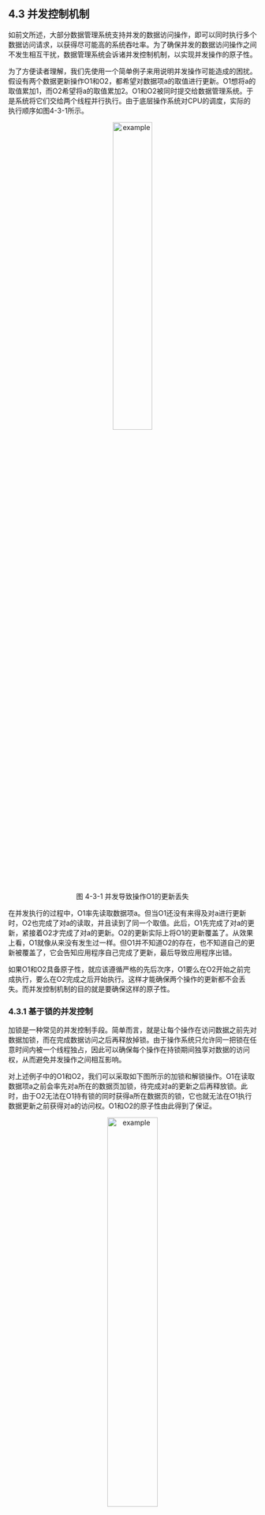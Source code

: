 ## 4.3 并发控制机制

如前文所述，大部分数据管理系统支持并发的数据访问操作，即可以同时执行多个数据访问请求，以获得尽可能高的系统吞吐率。为了确保并发的数据访问操作之间不发生相互干扰，数据管理系统会诉诸并发控制机制，以实现并发操作的原子性。

为了方便读者理解，我们先使用一个简单例子来用说明并发操作可能造成的困扰。假设有两个数据更新操作O1和O2，都希望对数据项a的取值进行更新。O1想将a的取值累加1，而O2希望将a的取值累加2。O1和O2被同时提交给数据管理系统。于是系统将它们交给两个线程并行执行。由于底层操作系统对CPU的调度，实际的执行顺序如图4-3-1所示。

<center>
	<img src="fig/ch4.3-example1.JPG" width="40%" alt="example"/>
	<br>
	<div display: inline-block; padding : 2px>
		图 4-3-1 并发导致操作O1的更新丢失
	</div>
</center>

在并发执行的过程中，O1率先读取数据项a。但当O1还没有来得及对a进行更新时，O2也完成了对a的读取，并且读到了同一个取值。此后，O1先完成了对a的更新，紧接着O2才完成了对a的更新。O2的更新实际上将O1的更新覆盖了。从效果上看，O1就像从来没有发生过一样。但O1并不知道O2的存在，也不知道自己的更新被覆盖了，它会告知应用程序自己完成了更新，最后导致应用程序出错。

如果O1和O2具备原子性，就应该遵循严格的先后次序，O1要么在O2开始之前完成执行，要么在O2完成之后开始执行。这样才能确保两个操作的更新都不会丢失。而并发控制机制的目的就是要确保这样的原子性。

### 4.3.1 基于锁的并发控制

加锁是一种常见的并发控制手段。简单而言，就是让每个操作在访问数据之前先对数据加锁，而在完成数据访问之后再释放掉锁。由于操作系统只允许同一把锁在任意时间内被一个线程独占，因此可以确保每个操作在持锁期间独享对数据的访问权，从而避免并发操作之间相互影响。

对上述例子中的O1和O2，我们可以采取如下图所示的加锁和解锁操作。O1在读取数据项a之前会率先对a所在的数据页加锁，待完成对a的更新之后再释放锁。此时，由于O2无法在O1持有锁的同时获得a所在数据页的锁，它也就无法在O1执行数据更新之前获得对a的访问权。O1和O2的原子性由此得到了保证。

<center>
	<img src="fig/ch4.3-lock1.JPG" width="45%" alt="example"/>
	<br>
	<div display: inline-block; padding : 2px>
		图 4-3-2 加锁可确保O1和O2的原子性
	</div>
</center>

对于访问不同数据的操作，它们试图获得的锁是不同的。因此，它们之间不存在对同一把锁的争夺，其并发性可以得到保证。可见，基于锁的并发控制机制既可以保证数据访问操作的原子性，也能在一定程度上确保数据管理系统的并发能力。

### 4.3.2 两阶段锁

为了完整地实现数据访问操作的原子性，加锁和解锁的时机是需要考究的。下图4-3-3中的O3和O4是两个更复杂的数据更新操作。如果我们仅在访问数据之前加锁，而在数据访问结束后立即解锁，原子性并不能得到有效保证。

<center>
	<img src="fig/ch4.3-example2.JPG" width="45%" alt="example"/>
	<br>
	<div display: inline-block; padding : 2px>
		图 4-3-3 简单加锁未必能实现原子性
	</div>
</center>


O3和O4都希望对数据项a和b进行一致的修改。O3希望将a和b累加1。O4希望将a和b翻倍。两者都在完成对a的更新后立即释放掉a的锁，而在访问b之前才对b加锁。这样的加锁方式可能会遇到图4.11展示的例外情况。也就是，O3释放掉a的锁之后，由于CPU调度原因被暂停了。此时，O4得到了a的锁，并一鼓作气完成了对a和b的更新。之后，O3才重新获得了CPU的使用权，并完成了对b的更新。结果导致了O3和O4更新a和b的顺序不一致：a先被O3更新再被O4更新，被更新为(a+1)\*2；b却是先被O4更新再被O3更新，被更新为a\*2+1。如果O3和O4具备原子性，就一定不会出现这样的结果，而会以同样的顺序更新a和b。

由此可见，加锁和解锁需要遵循一定的原则才能确保原子性。如下图4-3-4所示，如果O3和O4等到整个操作完全结束后才释放a和b的锁，就不会遇到上述情况。

<center>
	<img src="fig/ch4.3-lock2.JPG" width="45%" alt="example"/>
	<br>
	<div display: inline-block; padding : 2px>
		图 4-3-4 最后释放锁可确保O3和O4的原子性
	</div>
</center>


此时，无论O3和O4的谁先拿到a的锁，谁就能率先独享对a和b的访问权。而另一个操作只能等到前一个操作完成并释放锁之后才能获得对a和b的访问权。

如果我们不推迟对a的解锁时间，转而提前对b的加锁时间，同样可以确保O3和O4的原子性。如下图4-3-5所示，我们稍微提前了对b的加锁时间，让O3和O4在释放a的锁之前先对b加锁，就能达到想要的效果。

<center>
	<img src="fig/ch4.3-lock3.JPG" width="45%" alt="example"/>
	<br>
	<div display: inline-block; padding : 2px>
		图 4-3-5 提前加锁也可确保O3和O4的原子性
	</div>
</center>


假如O3先拿到a的锁，并率先完成了对a的更新。当O3释放掉a的锁之后，O4立即获得了这把锁，紧接着也完成了对a的更新。为了破坏原子性，O4希望先于O3完成对b的更新。但它做不到这一点。即便O3停止不前，O4也无法获得b的锁，因为O3在释放a的锁之前就抢先对b加了锁。换言之，基于图4.13的加锁和解锁顺序，谁先获得了a的锁，它就一定能先获得b的锁，从而保证了它能率先实现对a和b的更新。

图4-3-4和图4-3-5似乎都选择了正确的加锁和解锁时机，从而让原子性得到了保证。那么，什么样的加锁原则可以确保原子性呢？我们可以从理论上证明，如果一个数据管理系统的所有操作都遵循*两阶段锁*（Two Phase Locking）的加锁原则，就一定能保证原子性。所谓两阶段锁就是确保一个操作的所有加锁动作和所有解锁动作先后在不重叠的两个时间段进行，也就是说，所有的加锁动作都必须发生在所有解锁动作之前。图4-3-6是对两阶段锁的一种形象的刻画。前一个阶段是锁的扩展阶段，其间只能加锁不能解锁。后一个阶段为锁的收缩阶段，其间只能解锁不能加锁。图4-3-4和图4-3-5显然都满足两阶段锁的原则。

<center>
	<img src="fig/ch4.3-2PL.JPG" width="45%" alt="example"/>
	<br>
	<div display: inline-block; padding : 2px>
		图 4-3-6 两阶段锁的示意图
	</div>
</center>


两阶段锁之所以能实现原子性，主要在于它能保证所有操作在时间上有一个一致的先后关系。如果操作O1发生在O2之前，那么O1对任意数据的访问一定先于O2对这些数据的访问。由此，我们可以得到一个对两阶段锁原则的简单证明。

**简要证明**：

我们将每个操作视为图中的一个顶点。对于任意两个操作Oi和Oj，如果它们访问了同一个数据项a，并且Oi先于Oj访问a，那么我们就在图中添加一条由Oi指向Oj的边Oi &rarr; Oj，表示Oi和Oj在a上的先后顺序。由此就得到了一张有向图。要证明所有操作都满足原子性，相当于要证明它们在所有数据上的先后顺序都是一致的，即图中不会出现有向环。

对于两阶段锁原则，我们可以使用反证法。假设原子性被违反了，那么图中一定会出现一个有向环。环中的一条边表示数据访问的先后顺序。比如，Oi &rarr; Oj表示Oi先于Oj访问某项数据。由数据访问的先后顺序，我们可以得出一系列加锁和解锁的先后顺序。比如，Oi &rarr; Oj说明在Oi对这个数据解锁之后，Oj才对这个数据加锁。然而，如下图4-3-7所示，这些先后次序一定会和两阶段锁规定的先后次序矛盾。由这个矛盾，我们就可以反推：一旦两阶段锁原则被遵循，原子性就一定不会被违反。

<center>
	<img src="fig/ch4.3-2PLproof.JPG" width="60%" alt="example"/>
	<br>
	<div display: inline-block; padding : 2px>
		图 4-3-7 两阶段锁和对原子性的违反不会同时成立
	</div>
</center>


**证毕**。

当使用两阶段锁时，并发操作对不同数据的加锁顺序可能是不同的，结果可能导致死锁。因此，数据管理系统常常需要使用死锁规避或死锁检测技术处理死锁问题。相关技术属于操作系统领域，这里不再赘述。

### 4.3.3 共享锁与排他锁

虽然加锁是实施并发控制并实现原子性的有效方式，但频繁加锁会导致数据访问操作之间的频繁阻塞，对系统性能造成负面影响。数据管理系统的研发人员会不遗余力地采取措施，消除锁带来的性能损失。对锁进行类型划分就是一种行之有效的措施。

<center>
	<img src="fig/ch4.3-slockxlock.JPG" width="75%" alt="example"/>
	<br>
	<div display: inline-block; padding : 2px>
		图 4-3-8 区分共享锁和排他锁有利于提升并发度
	</div>
</center>


如图4-3-8(1)所示，O5和O6都将先后访问数据项a和b。根据两阶段锁的原则，在访问a之前需要先对a所在的页上锁，直到操作结束后才能解锁。因此，O5和O6都将在操作执行的全过程持有a的锁，以至于它们完全互斥，在任何阶段都无法并行运行。但事实上，如果系统中仅有O5和O6在运行，它们不必在访问a时加锁。因为这两个操作都只会读取a的值，而不会对a做任何修改，即便不对a加锁最后结果都不会改变。如果放弃对a加锁，O5和O6都并行度就提高了：至少在访问a的阶段，它们是不互斥的，可以并行执行。

为了减少锁带来的不必要的互斥，我们可以将锁分为*排他锁*（表示为xlock，即exclusive lock）和*共享锁*（表示为xlock，即shared lock）。这两类锁的互斥性可由下面的矩阵表示。

|      | slock | xlock |
| ---: | :---: | :---: |
| **slock** | 相容 | 互斥 |
| **xlock** | 互斥 | 互斥 |

排他锁又称为写锁。如果一个操作对一个数据项加上了排他锁，在锁释放掉之前，其他操作都不能再对该数据加任何类型的锁。共享锁又称为读锁。如果一个操作对一个数据项加上了共享锁，其他操作还能对该数据再加共享锁，但在共享锁释放掉之前，却不能对该数据加排他锁。也就是说，多个操作可以同时获得一个数据的共享锁，而排他锁却只允许一个操作单独获得。

有了共享锁与排他锁的分类，我们可以对两阶段锁做如下改进：在读取一项数据之前，先对该数据项加共享锁；在修改一项数据之前，先对该数据加排他锁；操作完成时再释放掉所有的共享锁和排他锁。如图4-3-8(2)所示，这种方式同样可以保证操作的原子性。相对于单一类型的锁，区分共享锁与排他锁让O5和O6可以同时获得a的共享锁，这样它们可以并行对a进行读取。

### 4.3.4 定制化的并发控制机制

虽然分类型加锁可以在一定程度上减少两阶段锁的阻塞，但我们仍然会遇到严重的阻塞情况，以至于系统的性能被大幅削弱。例如，在B+树是使用两阶段锁就可能遇到类似的情况。

<center>
	<img src="fig/ch4.3-btreeCC.JPG" width="85%" alt="example"/>
	<br>
	<div display: inline-block; padding : 2px>
		图 4-3-9 B+树的分裂为并发控制带来困难
	</div>
</center>


假设我们希望在一棵B+树上并发执行查询和插入操作。如图 4-3-9所示，一棵B+树的局部有A、B、C三个节点。其中，A是B和C的父亲节点。当插入一个新的键值12后，节点C被分裂成了D和C两个节点（其中D为新增节点），随后节点A也被做了相应更新。但在这个插入操作的执行过程中，另一个查询操作也在进行。这个查询操作想要访问键值9。

如果我们不实施并发控制，那么下面的情况可能发生。查询操作在插入操作开始之前首先访问了节点A，并得知键值9应该存放在节点C里面。但在查询操作访问C之前，插入操作被率先执行了，它将这棵B+树分裂成了图 4-3-9右侧的形态。此后，查询操作才得以访问C。但它对C的分裂并不知情，最终得出错误结论：键值9并不存在。

如果我们要保证查询和插入操作的原子性，可以使用两阶段锁实施并发控制。对查询操作而言，它会依次对节点A和C加共享锁，并在找到键值9之后再释放锁。对插入操作而言，它会先对节点A加共享锁，随后在分裂的过程中依次对C和A加排他锁（对A实际上是将共享锁升级为排他锁），在插入结束后再释放锁。有了两阶段锁，查询操作和插入操作之间会发生明显的互斥，从而避免上述错误情况的发生。例如，当查询操作访问完A之后，不会立即释放A上的共享锁。此时，插入操作就无法获得A的排他锁，以至于无法完成整个插入操作。即便C已经被分裂和修改了，由于插入操作未完成，C上的排他锁仍然被插入操作持有。这样，查询操作也就不能完成对C的读取。因此，错误的读取不会发生。

然而，虽然两阶段锁可以保证B+树操作的正确性，却会带来难以接受的性能代价。以上述情况为例，查询操作会自顶向下对其经过的所有节点加上共享锁。而插入操作可能引发连锁分裂，会自底向上对多个节点加排他锁。相反的加锁顺序很容易导致死锁发生。死锁一方面会带来死锁检测的性能开销，另一方面，为了让系统继续运行，还会迫使其中的部分操作被撤销。如果死锁频繁发生，甚至会导致饥饿（即某些操作始终无法完成），让B+树的性能变得难以接受。

B+树是数据管理系统普遍使用的索引结构，它的性能往往会决定整个系统的性能。因此，大部分系统不会简单使用两阶段锁实现B+树的并发控制，而会对B+树进行一定的改进，以便采用冲突更小的并发控制方法。图4-3-10和图4-3-11展示了一棵改进后的B+树的分裂和合并过程。经过改进，B+树的查询、插入和删除操作都不再需要使用两阶段锁，而只需在访问每个节点的期间对这个节点上锁（即访问前加锁，访问完立即解锁）。 但为了确保并发过程不出错，B+树的各种操作都需遵循特定的流程。

<center>
	<img src="fig/ch4.3-btreeCCs.JPG" width="85%" alt="example"/>
	<br>
	<div display: inline-block; padding : 2px>
		图 4-3-10 改进后的B+树分裂过程
	</div>
</center>


图 4-3-10展示了键值12被插入后B+树的分裂过程。首先（（1）到（2）），B+树会构建一个新增节点D，将其作为C分裂出的新节点。此时，B+树原先的结构并不受影响，查询操作仍然可以在其上进行。随后（（2）到（3）），B+树会更新节点A，让新增节点D被正式插入到查询路径中。一旦A被更新，键值12就算插入成功了，随后的查询操作就能顺利查到12。此时，节点C没有变化，其中的键值9成为了冗余，但不会影响查询的正确性。如果在A被更新之前，有查询操作先读取了A，并计划接下去读取C。即便此时A被更新了，由于C并没有改变，这些查询操作仍然可以读到正确的数据。最后（（3）到（4）），等到所有访问过老版本A节点的操作结束后，B+树才会更新节点C，将多余的键值删除掉。

<center>
	<img src="fig/ch4.3-btreeCCm.JPG" width="83%" alt="example"/>
	<br>
	<div display: inline-block; padding : 2px>
		图 4-3-11 改进后的B+树合并过程
	</div>
</center>


图 4-3-11展示了删除键值13导致节点B和C合并的过程。首先（（1）到（2）），B+树会更新节点C，将C中的键值13删除，并将B中的键值合并到C中。一旦C被更新，键值13就算被成功删除了。此时，虽然节点C中的键值4和8是冗余的，但不会影响查询的正确性。随后（（2）到（3）），B+树更新节点A，将节点B从查询路径中删除，成功将B和C合并为C。

根据图4-3-10和图4-3-11中的示例，读者可以继续推导B+树的插入和删除可能遇到的其他情况。总之，经过改进的B+树可以做到每访问完一个节点就安全地释放掉这个节点上的锁。这使得持锁时间大大缩短了，还完全避免了死锁，从而让性能获得了保障。这并不是一种比两阶段锁更高效的通用并发控制方法，而是通过改进B+树的数据访问过程而得到的特殊方案，本质上以一种为B+树量身定制的并发控制方法。大部分的工业级数据管理系统都使用的是经过改良的B+树，比如B-link Tree和Bw-Tree等，本质上都是使用定制化并发控制机制获得更好的性能。有兴趣的读者可以自行查阅相关资料。

我们可以看到，对数据管理系统而言，并发控制是一套复杂的机制。它既要能够保证数据访问的正确性，又要兼顾数据访问的并行度和性能。虽然像两阶段锁这样的通用并发控制机制可以确保正确性，但却难以保证并行度和性能。为了性能，我们往往需要针对具体的数据访问流程构建定制化的并发控制机制。在现实的数据管理系统中，我们常常是将通用并发控制机制和定制化并发控制机制混合起来使用的。这事实上增加了系统构建的复杂度，却是不得已而为之的策略。

[**上一页<<**](chapter4.2.md) | [**>>下一页**](chapter4.4.md)

